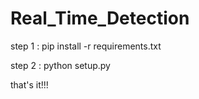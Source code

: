 # Real_Time_Detection

step 1 : pip install -r requirements.txt


step 2 : python setup.py

that's it!!!
